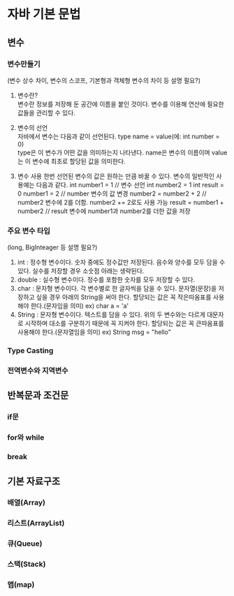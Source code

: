 자바 기본 문법
========================


## 변수
### 변수만들기
(변수 상수 차이, 변수의 스코프, 기본형과 객체형 변수의 차이 등 설명 필요?)  
1. 변수란?  
   변수란 정보를 저장해 둔 공간에 이름을 붙인 것이다. 변수를 이용해 연산에 필요한 값들을 관리할 수 있다.  

2. 변수의 선언  
   자바에서 변수는 다음과 같이 선언된다. type name = value(에: int number = 0)  
   type은 이 변수가 어떤 값을 의미하는지 나타낸다. name은 변수의 이름이며 value는 이 변수에 최초로 할당된 값을 의미한다.  

3. 변수 사용
   한번 선언된 변수의 값은 원하는 만큼 바꿀 수 있다. 변수의 일반적인 사용예는 다음과 같다.
   int number1 = 1 // 변수 선언
   int number2 = 1 
   int result  = 0 
   number1 = 2 // number 변수의 값 변경
   number2 = number2 + 2 // number2 변수에 2를 더함. number2 += 2로도 사용 가능
   result = number1 + number2 // result 변수에 number1과 number2를 더한 값을 저장

### 주요 변수 타입
(long, BigInteager 등 설명 필요?)
1. int : 정수형 변수이다. 숫자 중에도 정수값만 저장된다. 음수와 양수를 모두 담을 수 있다. 실수를 저장할 경우 소숫점 아래는 생략된다.
2. double : 실수형 변수이다. 정수를 포함한 숫자를 모두 저장할 수 있다.
3. char : 문자형 변수이다. 각 변수별로 한 글자씩을 담을 수 있다. 문자열(문장)을 저장하고 싶을 경우 아래의 String을 써야 한다.
   할당되는 값은 꼭 작은따옴표를 사용해야 한다.(문자임을 의미)
   ex) char a = 'a' 
4. String : 문자형 변수이다. 텍스트를 담을 수 있다. 위의 두 변수와는 다르게 대문자로 시작하며 대소를 구분하기 때문에 꼭 지켜야 한다.
   할당되는 값은 꼭 큰따옴표를 사용해야 한다.(문자열임을 의미)
   ex) String msg = "hello"

### Type Casting
### 전역변수와 지역변수


## 반복문과 조건문
### if문  
### for와 while
### break

## 기본 자료구조
### 배열(Array)  
### 리스트(ArrayList)  
### 큐(Queue)  
### 스택(Stack)  
### 맵(map)  
